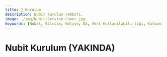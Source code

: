 ```yaml
---
title: 💾 Kurulum
description: Nubit kurulum rehberi.
image: ./img/Nubit-Service-Cover.jpg
keywords: [Nubit, Bitcoin, Native, DA, Veri Kullanılabilirliği, Katmanı, kurulum]
---
```


# Nubit Kurulum (YAKINDA)


